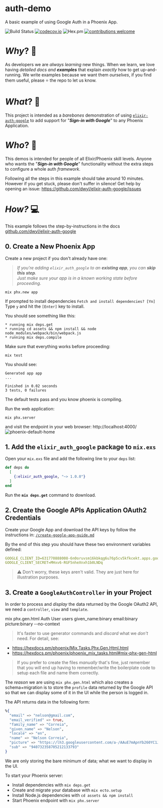# auth-demo

A basic example of using Google Auth in a Phoenix App.

![Build Status](https://img.shields.io/travis/com/dwyl/elixir-auth-google/master?color=bright-green&style=flat-square)
[![codecov.io](https://img.shields.io/codecov/c/github/dwyl/elixir-auth-google/master.svg?style=flat-square)](http://codecov.io/github/dwyl/elixir-auth-google?branch=master)
![Hex.pm](https://img.shields.io/hexpm/v/elixir_auth_google?color=brightgreen&style=flat-square)
[![contributions welcome](https://img.shields.io/badge/contributions-welcome-brightgreen.svg?style=flat-square)](https://github.com/dwyl/elixir-auth-google/issues)


# _Why_? 🤷

As developers we are _always learning_ new things.
When we learn, we love having _detailed docs and **examples**_
that explain _exactly_ how to get up-and-running.
We write examples because we want them _ourselves_,
if you find them useful, please :star: the repo to let us know.


# _What_? 💭

This project is intended as a _barebones_ demonstration
of using
[`elixir-auth-google`](https://github.com/dwyl/elixir-auth-google)
to add support for "***Sign-in with Google***" to any Phoenix Application.

# _Who_? 👥

This demos is intended for people of all Elixir/Phoenix skill levels.
Anyone who wants the "***Sign-in with Google***" functionality
without the extra steps to configure a whole auth _framework_.

Following all the steps in this example should take around 10 minutes.
However if you get stuck, please don't suffer in silence!
Get help by opening an issue: https://github.com/dwyl/elixir-auth-google/issues

# _How?_ 💻

This example follows the step-by-instructions in the docs
[github.com/dwyl/elixir-auth-google](https://github.com/dwyl/elixir-auth-google)


## 0. Create a New Phoenix App

Create a new project if you don't already have one:

> _If you're adding `elixir_auth_google` to an **existing app**,
you can **skip this step**. <br />
Just make sure your app is in a known working state before proceeding_.

```
mix phx.new app
```

If prompted to install dependencies `Fetch and install dependencies? [Yn]`
Type `y` and hit the `[Enter]` key to install.

You should see something like this:
```
* running mix deps.get
* running cd assets && npm install && node node_modules/webpack/bin/webpack.js
* running mix deps.compile
```

Make sure that everything works before proceeding:
```
mix test
```
You should see:
```
Generated app app
...

Finished in 0.02 seconds
3 tests, 0 failures
```
The default tests pass and you know phoenix is compiling.

Run the web application:

```
mix phx.server
```

and visit the endpoint in your web browser: http://localhost:4000/
![phoenix-default-home](https://user-images.githubusercontent.com/194400/70126043-0d174b00-1670-11ea-856e-b31e593b5844.png)



## 1. Add the `elixir_auth_google` package to `mix.exs`

Open your `mix.exs` file and add the following line to your `deps` list:

```elixir
def deps do
  [
    {:elixir_auth_google, "~> 1.0.0"}
  ]
end
```
Run the **`mix deps.get`** command to download.



## 2. Create the Google APIs Application OAuth2 Credentials

Create your Google App and download the API keys
by follow the instructions in:
[`/create-google-app-guide.md`](https://github.com/dwyl/elixir-auth-google/blob/master/create-google-app-guide.md)

By the end of this step
you should have these two environment variables defined:

```yml
GOOGLE_CLIENT_ID=631770888008-6n0oruvsm16kbkqg6u76p5cv5kfkcekt.apps.googleusercontent.com
GOOGLE_CLIENT_SECRET=MHxv6-RGF5nheXnxh1b0LNDq
```

> ⚠️ Don't worry, these keys aren't valid.
They are just here for illustration purposes.



## 3. Create a `GoogleAuthController` in your Project

In order to process and _display_ the data returned by the Google OAuth2 API,
we need a `controller`, `view` and `template`.

mix phx.gen.html Auth User users given_name:binary email:binary picture:binary --no-context


> It's faster to use generator commands
and _discard_ what we _don't_ need.
For detail, see: <br />
+ https://hexdocs.pm/phoenix/Mix.Tasks.Phx.Gen.Html.html
+ https://hexdocs.pm/phoenix/phoenix_mix_tasks.html#mix-phx-gen-html
> If you prefer to create the files _manually_ that's fine,
> just remember that you will end up having to remember/write
the boilerplate code to setup each file and name them correctly.


The _reason_ we are using `mix phx.gen.html`
which also creates a schema+migration
is to store the `profile` data returned by the Google API
so that we can display some of it in the UI while the person is logged in.

The API returns data in the following form:
```elixir
%{
  "email" => "nelson@gmail.com",
  "email_verified" => true,
  "family_name" => "Correia",
  "given_name" => "Nelson",
  "locale" => "en",
  "name" => "Nelson Correia",
  "picture" => "https://lh3.googleusercontent.com/a-/AAuE7mApnYb260YC1JY7aPUBxwk8iNzVKB5Q3x_8d3-ThA",
  "sub" => "940732358705212133793"
}
```
We are only storing the bare minimum of data; what we want to display in the UI.






To start your Phoenix server:

  * Install dependencies with `mix deps.get`
  * Create and migrate your database with `mix ecto.setup`
  * Install Node.js dependencies with `cd assets && npm install`
  * Start Phoenix endpoint with `mix phx.server`
